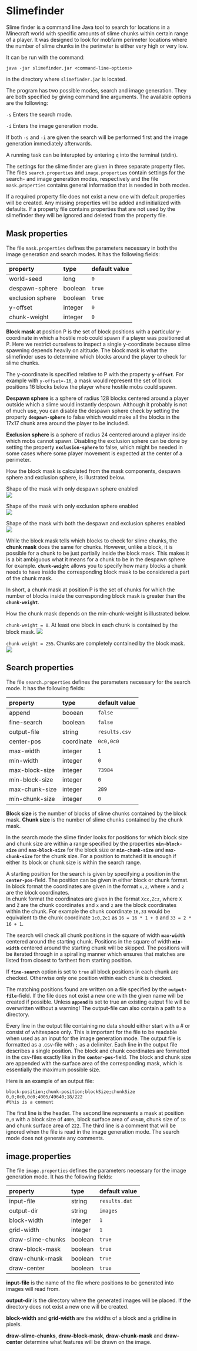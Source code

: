 # Slimefinder

Slime finder is a command line Java tool to search for locations in a Minecraft world with specific amounts of slime chunks within certain range of a player. It was designed to look for mobfarm perimeter locations where the number of slime chunks in the perimeter is either very high or very low.

It can be run with the command:
```
java -jar slimefinder.jar <command-line-options>
```  
in the directory where ``slimefinder.jar`` is located.

The program has two possible modes, search and image generation. They are both specified by giving command line arguments. The available options are the following:

``-s``  Enters the search mode.

``-i``  Enters the image generation mode.

If both ``-s`` and ``-i`` are given the search will be performed first and the image generation immediately afterwards. 

A running task can be interupted by entering ``q`` into the terminal (stdin).

The settings for the slime finder are given in three separate property files. The files ``search.properties`` and ``image.properties`` contain settings for the search- and image generation modes, respectively and the file ``mask.properties`` contains general information that is needed in both modes. 

If a required property file does not exist a new one with default properties will be created. Any missing properties will be added and initialized with defaults.
If a property file contains properties that are not used by the slimefinder they will be ignored and deleted from the property file.

## Mask properties

The file ``mask.properties`` defines the parameters necessary in both the image generation and search modes. It has
the following fields:

| property | type | default value |
|:--- |:--- |:---|
| world-seed     | long | ``0`` |
| despawn-sphere | boolean  | ``true`` |
| exclusion sphere | boolean | ``true`` |
| y-offset | integer | ``0`` |
| chunk-weight | integer | ``0`` |

**Block mask** at position P is the set of block positions with a particular y-coordinate in which a hostile mob could spawn if a player was positioned at P. Here we restrict ourselves to inspect a single y-coordinate because slime spawning depends heavily on altitude. The block mask is what the slimefinder uses to determine which blocks around the player to check for slime chunks.

The y-coordinate is specified relative to P with the property **``y-offset``**. For example with ``y-offset=-16``,  a mask would represent the set of block positions 16 blocks below the player where hostile mobs could spawn.

**Despawn sphere** is a sphere of radius 128 blocks centered around a player outside which a slime would instantly despawn. Although it probably is not of much use, you can disable the despawn sphere check by setting the property **``despawn-sphere``** to false which would make all the blocks in the 17x17 chunk area around the player to be included.

**Exclusion sphere** is a sphere of radius 24 centered around a player inside which mobs cannot spawn. 
Disabling the exclusion sphere can be done by setting the property **``exclusion-sphere``** to false, which might be needed in some cases where some player movement is expected at the center of a perimeter.

How the block mask is calculated from the mask components, despawn sphere and exclusion sphere, is illustrated below.

Shape of the mask with only despawn sphere enabled  
![](resources/despawn-sphere.png)

Shape of the mask with only exclusion sphere enabled  
![](resources/exclusion-sphere.png)

Shape of the mask with both the despawn and exclusion spheres enabled  
![](resources/block-mask.png)

While the block mask tells which blocks to check for slime chunks, the **chunk mask** does the same for chunks. However, unlike a block, it is possible for a chunk to be just partially inside the block mask. This makes it is a bit ambiguous what it means for a chunk to be in the despawn sphere for example. 
**``chunk-weight``** allows you to specify how many blocks a chunk needs to have inside the corresponding block mask to be considered a part of the chunk mask.

In short, a chunk mask at position P is the set of chunks for which the number of blocks inside the corresponding block mask is greater than the **``chunk-weight``**. 

How the chunk mask depends on the min-chunk-weight is illustrated below.

`chunk-weight = 0`. At least one block in each chunk is contained by the block mask.
![](resources/chunk-weight=0.png)

`chunk-weight = 255`. Chunks are completely contained by the block mask.
![](resources/chunk-weight=255.png)

## Search properties

The file ``search.properties`` defines the parameters necessary for the search mode. It has the following fields:

| property | type | default value |
|:--- |:--- |:---|
| append | booean | ``false`` |
| fine-search | boolean | ``false`` |
| output-file | string | ``results.csv`` |
| center-pos | coordinate | ``0c0,0c0`` |
| max-width | integer | ``1`` |
| min-width | integer | ``0`` |
| max-block-size | integer | ``73984`` |
| min-block-size | integer | ``0`` |
| max-chunk-size | integer | ``289`` |
| min-chunk-size | integer | ``0`` |

**Block size** is the number of blocks of slime chunks contained by the block mask. 
**Chunk size** is the number of slime chunks contained by the chunk mask.

In the search mode the slime finder looks for positions for which block size and chunk size are within a range specified by the properties **``min-block-size``** and **``max-block-size``** for the block size or **``min-chunk-size``** and **``max-chunk-size``** for the chunk size. For a position to matched it is enough if either its block or chunk size is within the search range.

A starting position for the search is given by specifying a position in the **``center-pos``**-field. The position can be given in either block or chunk format.  
In block format the coordinates are given in the format ``x,z``,  where ``x`` and ``z`` are the block coordinates.  
In chunk format the coordinates are given in the format ``Xcx,Zcz``,  where ``X`` and ``Z`` are the chunk coordinates and ``x`` and ``z`` are the block coordinates within the chunk.
For example the chunk coordinate ``16,33`` would be equivalent to the chunk coordinate ``1c0,2c1`` as ``16 = 16 * 1 + 0`` and ``33 = 2 * 16 + 1``.

The search will check all chunk positions in the square of width **``max-width``** centered around the starting chunk. Positions in the square of width **``min-width``** centered around the starting chunk will be skipped. The positions will be iterated through in a spiralling manner which ensures that matches are listed from closest to farthest from starting position.

If **``fine-search``** option is set to ``true`` all block positions in each chunk are checked. Otherwise only one position within each chunk is checked. 

The matching positions found are written on a file specified by the **``output-file``**-field. If the file does not exist a new one with the given name will be created if possible. Unless **``append``** is set to true an existing output file will be overwritten without a warning! The output-file can also contain a path to a directory.

Every line in the output file containing no data should either start with a # or consist of whitespace only. This is important for the file to be readable when used as an input for the image generation mode. The output file is formatted as a .csv-file with ``;`` as a delimiter. Each line in the output file describes a single position. The block and chunk coordinates are formatted in the csv-files exactly like in the **``center-pos``**-field. The block and chunk size are appended with the surface area of the corresponding mask, which is essentially the maximum possible size.

Here is an example of an output file:
```
block-position;chunk-position;blockSize;chunkSize
0,0;0c0,0c0;4005/49640;18/222
#this is a comment
```
The first line is the header.
The second line represents a mask at position ``0,0`` with a block size of ``4005``, block surface area of ``49640``, chunk size of ``18`` and chunk surface area of ``222``.
The third line is a comment that will be ignored when the file is read in the image generation mode. The search mode does not generate any comments.

## image.properties

The file ``image.properties`` defines the parameters necessary for the image generation mode. It has the following fields:

| property | type | default value |
|:--- |:--- |:---|
| input-file | string | ``results.dat`` |
| output-dir | string | ``images`` |
| block-width | integer | ``1`` |
| grid-width | integer | ``1`` |
| draw-slime-chunks | boolean | ``true`` |
| draw-block-mask | boolean | ``true`` |
| draw-chunk-mask | boolean | ``true`` |
| draw-center| boolean | ``true`` |

**input-file** is the name of the file where positions to be generated into images will read from.

**output-dir** is the directory where the generated images will be placed. If the directory does not exist a new one will be created.

**block-width** and **grid-width** are the widths of a block and a gridline in pixels.

**draw-slime-chunks**, **draw-block-mask**, **draw-chunk-mask** and **draw-center** determine what features will be drawn on the image.
